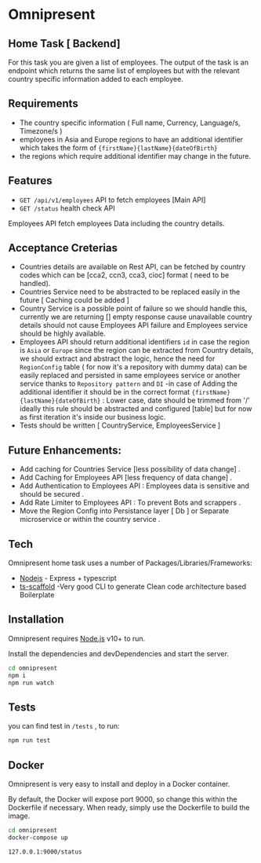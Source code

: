 # Omnipresent
## Home Task [ Backend]

For this task you are given a list of employees. The output of the task is an endpoint which returns the same list of employees but with the relevant country specific information added to each employee.

## Requirements

- The country specific information ( Full name,  Currency, Language/s, Timezone/s )
- employees in Asia and Europe regions to have an additional identifier which takes the form of `{firstName}{lastName}{dateOfBirth}`
- the regions which require additional identifier  may change in the future.


## Features

- `GET /api/v1/employees` API to fetch employees [Main API]
- `GET /status` health check API


Employees API fetch employees Data including the country details.
## Acceptance Creterias
- Countries details are available on Rest API, can be fetched by country codes which can be [cca2, ccn3, cca3, cioc] format ( need to be handled).
- Countries Service need to be abstracted to be replaced easily in the future [ Caching could be added ]
- Country Service is a possible point of failure so we should handle this, currently we are returning [] empty response cause unavailable country details should not cause Employees API failure and Employees service should be highly available.
- Employees API should return additional identifiers `id` in case the region is `Asia` or `Europe`
  since the region can be extracted from Country details, we should extract and abstract the logic, hence the need for `RegionConfig` table ( for now it's a repository with dummy data) can be easily replaced and persisted in same employees service or another service thanks to `Repository pattern` and `DI`
  -in case of Adding the additional identifier it should be in the correct format `{firstName}{lastName}{dateOfBirth}` : Lower case, date should be trimmed from '/'
  ideally this rule should be abstracted and configured [table] but for now as first iteration it's inside our business logic.
- Tests should be written [ CountryService, EmployeesService ]


## Future Enhancements:
- Add caching for Countries Service [less possibility of data change] .
- Add Caching for Employees API [less frequency of data change] .
- Add Authentication to Employees API : Employees data is sensitive and should be secured .
- Add  Rate Limiter to Employees API : To prevent Bots and scrappers .
- Move the Region Config into Persistance layer [ Db ] or  Separate microservice or within the country service .



## Tech

Omnipresent home task uses a number of Packages/Libraries/Frameworks:

- [Nodejs](https://nodejs.org/en/) - Express + typescript
- [ts-scaffold](https://github.com/gengjiawen/ts-scaffold) -Very good CLI to generate Clean code architecture based Boilerplate

## Installation

Omnipresent requires [Node.js](https://nodejs.org/) v10+ to run.

Install the dependencies and devDependencies and start the server.

```sh
cd omnipresent
npm i
npm run watch
```
## Tests
you can find test in `/tests` , to run:
```sh
npm run test 
```
## Docker

Omnipresent is very easy to install and deploy in a Docker container.

By default, the Docker will expose port 9000, so change this within the
Dockerfile if necessary. When ready, simply use the Dockerfile to
build the image.

```sh
cd omnipresent
docker-compose up
```

```sh
127.0.0.1:9000/status
```
